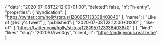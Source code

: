 {
  "date": "2020-07-08T22:12:00+01:00",
  "deleted": false,
  "h": "h-entry",
  "properties": {
    "syndication": [
      "https://twitter.com/holly/status/1280957123338403840"
    ],
    "name": [
      "Like of @holly's tweet"
    ],
    "published": [
      "2020-07-08T22:12:00+01:00"
    ],
    "like-of": [
      "https://twitter.com/holly/status/1280957123338403840"
    ]
  },
  "kind": "likes",
  "slug": "2020/07/wn0gy",
  "client_id": "https://indigenous.realize.be"
}
